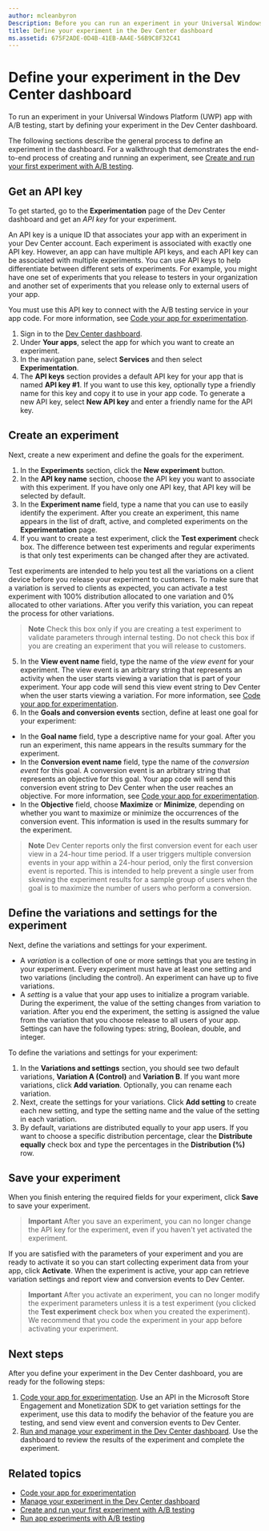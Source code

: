 ```yaml
---
author: mcleanbyron
Description: Before you can run an experiment in your Universal Windows Platform (UWP) app with A/B testing, you must define your experiment in the Dev Center dashboard.
title: Define your experiment in the Dev Center dashboard
ms.assetid: 675F2ADE-0D4B-41EB-AA4E-56B9C8F32C41
---
```


# Define your experiment in the Dev Center dashboard

To run an experiment in your Universal Windows Platform (UWP) app with A/B testing, start by defining your experiment in the Dev Center dashboard.

The following sections describe the general process to define an experiment in the dashboard. For a walkthrough that demonstrates the end-to-end process of creating and running an experiment, see [Create and run your first experiment with A/B testing](create-and-run-your-first-experiment-with-a-b-testing.md).

## Get an API key

To get started, go to the **Experimentation** page of the Dev Center dashboard and get an *API key* for your experiment.

An API key is a unique ID that associates your app with an experiment in your Dev Center account. Each experiment is associated with exactly one API key. However, an app can have multiple API keys, and each API key can be associated with multiple experiments. You can use API keys to help differentiate between different sets of experiments. For example, you might have one set of experiments that you release to testers in your organization and another set of experiments that you release only to external users of your app.

You must use this API key to connect with the A/B testing service in your app code. For more information, see [Code your app for experimentation](code-your-experiment-in-your-app.md).

1. Sign in to the [Dev Center dashboard](https://dev.windows.com/overview).
2. Under **Your apps**, select the app for which you want to create an experiment.
3. In the navigation pane, select **Services** and then select **Experimentation**.
4. The **API keys** section provides a default API key for your app that is named **API key #1**. If you want to use this key, optionally type a friendly name for this key and copy it to use in your app code. To generate a new API key, select **New API key** and enter a friendly name for the API key.

## Create an experiment

Next, create a new experiment and define the goals for the experiment.

1. In the **Experiments** section, click the **New experiment** button.
2. In the **API key name** section, choose the API key you want to associate with this experiment. If you have only one API key, that API key will be selected by default.
3. In the **Experiment name** field, type a name that you can use to easily identify the experiment. After you create an experiment, this name appears in the list of draft, active, and completed experiments on the **Experimentation** page.
4. If you want to create a test experiment, click the **Test experiment** check box. The difference between test experiments and regular experiments is that only test experiments can be changed after they are activated.

  Test experiments are intended to help you test all the variations on a client device before you release your experiment to customers. To make sure that a variation is served to clients as expected, you can activate a test experiment with 100% distribution allocated to one variation and 0% allocated to other variations. After you verify this variation, you can repeat the process for other variations.
  > **Note**  Check this box only if you are creating a test experiment to validate parameters through internal testing. Do not check this box if you are creating an experiment that you will release to customers.

5. In the **View event name** field, type the name of the *view event* for your experiment. The view event is an arbitrary string that represents an activity when the user starts viewing a variation that is part of your experiment. Your app code will send this view event string to Dev Center when the user starts viewing a variation. For more information, see [Code your app for experimentation](code-your-experiment-in-your-app.md).
6. In the **Goals and conversion events** section, define at least one goal for your experiment:
  * In the **Goal name** field, type a descriptive name for your goal. After you run an experiment, this name appears in the results summary for the experiment.
  * In the **Conversion event name** field, type the name of the *conversion event* for this goal. A conversion event is an arbitrary string that represents an objective for this goal. Your app code will send this conversion event string to Dev Center when the user reaches an objective. For more information, see [Code your app for experimentation](code-your-experiment-in-your-app.md).
  * In the **Objective** field, choose **Maximize** or **Minimize**, depending on whether you want to maximize or minimize the occurrences of the conversion event. This information is used in the results summary for the experiment.

  >**Note** Dev Center reports only the first conversion event for each user view in a 24-hour time period. If a user triggers multiple conversion events in your app within a 24-hour period, only the first conversion event is reported. This is intended to help prevent a single user from skewing the experiment results for a sample group of users when the goal is to maximize the number of users who perform a conversion.

## Define the variations and settings for the experiment

Next, define the variations and settings for your experiment.

* A *variation* is a collection of one or more settings that you are testing in your experiment. Every experiment must have at least one setting and two variations (including the control). An experiment can have up to five variations.
* A *setting* is a value that your app uses to initialize a program variable. During the experiment, the value of the setting changes from variation to variation. After you end the experiment, the setting is assigned the value from the variation that you choose release to all users of your app. Settings can have the following types: string, Boolean, double, and integer.

To define the variations and settings for your experiment:
1. In the **Variations and settings** section, you should see two default variations, **Variation A (Control)** and **Variation B**. If you want more variations, click **Add variation**. Optionally, you can rename each variation.
2. Next, create the settings for your variations. Click **Add setting** to create each new setting, and type the setting name and the value of the setting in each variation.
3. By default, variations are distributed equally to your app users. If you want to choose a specific distribution percentage, clear the **Distribute equally** check box and type the percentages in the **Distribution (%)** row.

## Save your experiment

When you finish entering the required fields for your experiment, click **Save** to save your experiment.

> **Important** After you save an experiment, you can no longer change the API key for the experiment, even if you haven't yet activated the experiment.

If you are satisfied with the parameters of your experiment and you are ready to activate it so you can start collecting experiment data from your app, click **Activate**. When the experiment is active, your app can retrieve variation settings and report view and conversion events to Dev Center.

> **Important**  After you activate an experiment, you can no longer modify the experiment parameters unless it is a test experiment (you clicked the **Test experiment** check box when you created the experiment). We recommend that you code the experiment in your app before activating your experiment.

## Next steps

After you define your experiment in the Dev Center dashboard, you are ready for the following steps:
1. [Code your app for experimentation](code-your-experiment-in-your-app.md). Use an API in the Microsoft Store Engagement and Monetization SDK to get variation settings for the experiment, use this data to modify the behavior of the feature you are testing, and send view event and conversion events to Dev Center.
2. [Run and manage your experiment in the Dev Center dashboard](manage-your-experiment.md). Use the dashboard to review the results of the experiment and complete the experiment.

## Related topics

  * [Code your app for experimentation](code-your-experiment-in-your-app.md)
  * [Manage your experiment in the Dev Center dashboard](manage-your-experiment.md)
  * [Create and run your first experiment with A/B testing](create-and-run-your-first-experiment-with-a-b-testing.md)
  * [Run app experiments with A/B testing](run-app-experiments-with-a-b-testing.md)


<!--HONumber=Jun16_HO3-->


